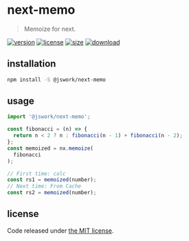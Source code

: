 # next-memo
> Memoize for next.

[![version][version-image]][version-url]
[![license][license-image]][license-url]
[![size][size-image]][size-url]
[![download][download-image]][download-url]

## installation
```bash
npm install -S @jswork/next-memo
```

## usage
```js
import '@jswork/next-memo';

const fibonacci = (n) => {
  return n < 2 ? n : fibonacci(n - 1) + fibonacci(n - 2);
};
const memoized = nx.memoize(
  fibonacci
);

// First time: calc
const rs1 = memoized(number);
// Next time: From Cache
const rs2 = memoized(number);
```

## license
Code released under [the MIT license](https://github.com/afeiship/next-memo/blob/master/LICENSE.txt).

[version-image]: https://img.shields.io/npm/v/@jswork/next-memo
[version-url]: https://npmjs.org/package/@jswork/next-memo

[license-image]: https://img.shields.io/npm/l/@jswork/next-memo
[license-url]: https://github.com/afeiship/next-memo/blob/master/LICENSE.txt

[size-image]: https://img.shields.io/bundlephobia/minzip/@jswork/next-memo
[size-url]: https://github.com/afeiship/next-memo/blob/master/dist/next-memo.min.js

[download-image]: https://img.shields.io/npm/dm/@jswork/next-memo
[download-url]: https://www.npmjs.com/package/@jswork/next-memo
